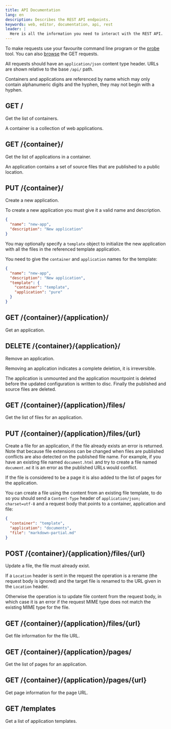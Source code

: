```yaml
---
title: API Documentation
lang: en
description: Describes the REST API endpoints.
keywords: web, editor, documentation, api, rest
leader: |
  Here is all the information you need to interact with the REST API.
---
```


<div class="api">

To make requests use your favourite command line program or the [probe](/tools/api/probe/ "API Probe") tool. You can also [browse](/tools/api/browser/ "API Browser") the GET requests.

All requests should have an `application/json` content type header. URLs are shown relative to the base `/api/` path.

Containers and applications are referenced by name which may only contain alphanumeric digits and the hyphen, they may not begin with a hyphen.

## GET /

Get the list of containers.

A container is a collection of web applications.

## GET /{container}/

Get the list of applications in a container.

An application contains a set of source files that are published to a public location.

## PUT /{container}/

Create a new application.

To create a new application you must give it a valid name and description.

```json
{
  "name": "new-app",
  "description": "New application"
}
```

You may optionally specify a `template` object to initialize the new
application with all the files in the referenced template application.

You need to give the `container` and `application` names for the template:

```json
{
  "name": "new-app",
  "description": "New application",
  "template": {
    "container": "template",
    "application": "pure"
  }
}
```

## GET /{container}/{application}/

Get an application.

## DELETE /{container}/{application}/

Remove an application.

Removing an application indicates a complete deletion, it is
irreversible.

The application is unmounted and the application mountpoint is
deleted before the updated configuration is written to disc. Finally
the published and source files are deleted.

## GET /{container}/{application}/files/

Get the list of files for an application.

## PUT /{container}/{application}/files/{url}

Create a file for an application, if the file already exists an
error is returned. Note that because file extensions can be changed
when files are published conflicts are also detected on the published
file name. For example, if you have an existing file
named `document.html` and try to create a file named `document.md`
it is an error as the published URLs would conflict.

If the file is considered to be a page it is also added to the list
of pages for the application.

You can create a file using the content from an existing file template,
to do so you should send a `Content-Type` header of
`application/json; charset=utf-8` and a request body that points to a
container, application and file:

```json
{
  "container": "template",
  "application": "documents",
  "file": "markdown-partial.md"
}
```

## POST /{container}/{application}/files/{url}

Update a file, the file must already exist.

If a `Location` header is sent in the request the operation is a rename
(the request body is ignored) and the target file is renamed to the URL
given in the `Location` header.

Otherwise the operation is to update file content from the request body,
in which case it is an error if the request MIME type does not match the
existing MIME type for the file.

## GET /{container}/{application}/files/{url}

Get file information for the file URL.

## GET /{container}/{application}/pages/

Get the list of pages for an application.

## GET /{container}/{application}/pages/{url}

Get page information for the page URL.

## GET /templates

Get a list of application templates.

</div>
